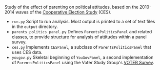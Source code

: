 Study of the effect of parenting on political attitudes, based on the 2010-2014 waves of the [Cooperative Election Study](https://cces.gov.harvard.edu/pages/welcome-cooperative-congressional-election-study) (CES).

* `run.py` Script to run analysis. Most output is printed to a set of text files in the `output` directory.
* `parents_politics_panel.py` Defines `ParentsPoliticsPanel` and related classes, to provide structure for analysis of attitudes within a panel survey.
* `ces.py` Implements `CESPanel`, a subclass of `ParentsPoliticsPanel` that uses CES data.
* `yougov.py` Skeletal beginning of `YouGovPanel`, a second implementation of `ParentsPoliticsPanel` using the Voter Study Group's [VOTER Survey](https://www.voterstudygroup.org/data/voter-survey).
